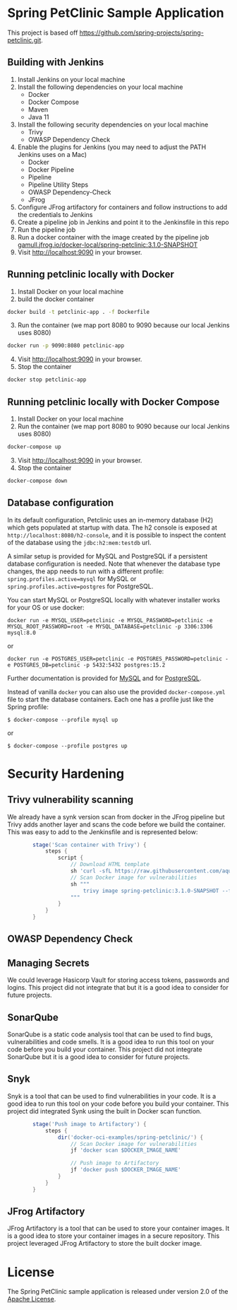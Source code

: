 # Spring PetClinic Sample Application

This project is based off https://github.com/spring-projects/spring-petclinic.git.

## Building with Jenkins

1. Install Jenkins on your local machine
2. Install the following dependencies on your local machine
    * Docker
    * Docker Compose
    * Maven
    * Java 11
3. Install the following security dependencies on your local machine
    * Trivy
    * OWASP Dependency Check
4. Enable the plugins for Jenkins (you may need to adjust the PATH Jenkins uses on a Mac)
    * Docker
    * Docker Pipeline
    * Pipeline
    * Pipeline Utility Steps
    * OWASP Dependency-Check
    * JFrog
5. Configure JFrog artifactory for containers and follow instructions to add the credentials to Jenkins
6. Create a pipeline job in Jenkins and point it to the Jenkinsfile in this repo
7. Run the pipeline job
8. Run a docker container with the image created by the pipeline job [gamull.jfrog.io/docker-local/spring-petclinic:3.1.0-SNAPSHOT](https://gamull.jfrog.io/artifactory/docker-local/spring-petclinic/3.1.0-SNAPSHOT/)
9. Visit [http://localhost:9090](http://localhost:9090) in your browser.

## Running petclinic locally with Docker

1. Install Docker on your local machine
2. build the docker container

```bash
docker build -t petclinic-app . -f Dockerfile
```

3. Run the container (we map port 8080 to 9090 because our local Jenkins uses 8080)

```bash
docker run -p 9090:8080 petclinic-app
```

4. Visit [http://localhost:9090](http://localhost:9090) in your browser.
5. Stop the container

```bash
docker stop petclinic-app
```

## Running petclinic locally with Docker Compose

1. Install Docker on your local machine
2. Run the container (we map port 8080 to 9090 because our local Jenkins uses 8080)

```bash 
docker-compose up
```

3. Visit [http://localhost:9090](http://localhost:9090) in your browser.
4. Stop the container

```bash
docker-compose down
```

## Database configuration

In its default configuration, Petclinic uses an in-memory database (H2) which
gets populated at startup with data. The h2 console is exposed at `http://localhost:8080/h2-console`,
and it is possible to inspect the content of the database using the `jdbc:h2:mem:testdb` url.
 
A similar setup is provided for MySQL and PostgreSQL if a persistent database configuration is needed. Note that whenever the database type changes, the app needs to run with a different profile: `spring.profiles.active=mysql` for MySQL or `spring.profiles.active=postgres` for PostgreSQL.

You can start MySQL or PostgreSQL locally with whatever installer works for your OS or use docker:

```
docker run -e MYSQL_USER=petclinic -e MYSQL_PASSWORD=petclinic -e MYSQL_ROOT_PASSWORD=root -e MYSQL_DATABASE=petclinic -p 3306:3306 mysql:8.0
```

or

```
docker run -e POSTGRES_USER=petclinic -e POSTGRES_PASSWORD=petclinic -e POSTGRES_DB=petclinic -p 5432:5432 postgres:15.2
```

Further documentation is provided for [MySQL](https://github.com/spring-projects/spring-petclinic/blob/main/src/main/resources/db/mysql/petclinic_db_setup_mysql.txt)
and for [PostgreSQL](https://github.com/spring-projects/spring-petclinic/blob/main/src/main/resources/db/postgres/petclinic_db_setup_postgres.txt).

Instead of vanilla `docker` you can also use the provided `docker-compose.yml` file to start the database containers. Each one has a profile just like the Spring profile:

```
$ docker-compose --profile mysql up
```

or

```
$ docker-compose --profile postgres up
```


# Security Hardening

## Trivy vulnerability scanning

We already have a synk version scan from docker in the JFrog pipeline but Trivy adds another layer and scans the code before we build the container.  This was easy to add to the Jenkinsfile and is represented below:

```groovy
        stage('Scan container with Trivy') {
            steps {
                script {
                    // Download HTML template
                    sh 'curl -sfL https://raw.githubusercontent.com/aquasecurity/trivy/main/contrib/html.tpl > html.tpl'
                    // Scan Docker image for vulnerabilities
                    sh """
                        trivy image spring-petclinic:3.1.0-SNAPSHOT --format template --template @./html.tpl --output trivy_report.html
                    """
                }
            }
        }
```

## OWASP Dependency Check



## Managing Secrets

We could leverage Hasicorp Vault for storing access tokens, passwords and logins.  This project did not integrate that but it is a good idea to consider for future projects.

## SonarQube

SonarQube is a static code analysis tool that can be used to find bugs, vulnerabilities and code smells.  It is a good idea to run this tool on your code before you build your container.  This project did not integrate SonarQube but it is a good idea to consider for future projects.

## Snyk

Snyk is a tool that can be used to find vulnerabilities in your code.  It is a good idea to run this tool on your code before you build your container.  This project did integrated Synk using the built in Docker scan function.

```groovy
        stage('Push image to Artifactory') {
            steps {
                dir('docker-oci-examples/spring-petclinic/') {
                    // Scan Docker image for vulnerabilities
                    jf 'docker scan $DOCKER_IMAGE_NAME'

                    // Push image to Artifactory
                    jf 'docker push $DOCKER_IMAGE_NAME'
                }
            }
        }
```

## JFrog Artifactory

JFrog Artifactory is a tool that can be used to store your container images.  It is a good idea to store your container images in a secure repository.  This project leveraged JFrog Artifactory to store the built docker image.

# License

The Spring PetClinic sample application is released under version 2.0 of the [Apache License](https://www.apache.org/licenses/LICENSE-2.0).